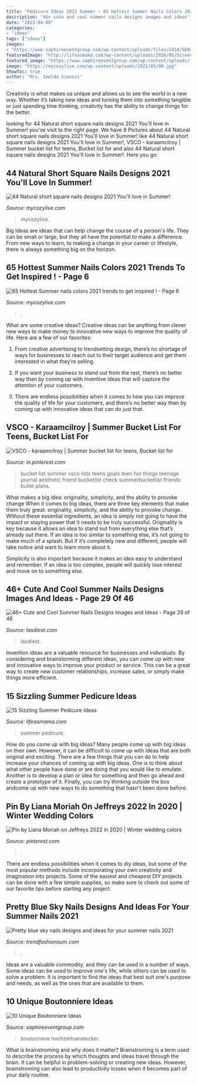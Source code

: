 ```yaml
---
title: "Pedicure Ideas 2022 Summer ~ 65 Hottest Summer Nails Colors 2021 Trends To Get Inspired !"
description: "46+ cute and cool summer nails designs images and ideas"
date: "2023-04-09"
categories:
- "ideas"
tags: ["ideas"]
images:
- "https://www.saphireeventgroup.com/wp-content/uploads/files/2414/5694/2700/unique_boutonniere_9.jpg"
featuredImage: "http://lifeasmama.com/wp-content/uploads/2016/05/Screen-Shot-2016-05-03-at-2.02.33-PM.png"
featured_image: "https://www.saphireeventgroup.com/wp-content/uploads/files/2414/5694/2700/unique_boutonniere_9.jpg"
image: "https://mycozylive.com/wp-content/uploads/2021/05/90.jpg"
ShowToc: true
author: "Mrs. Imelda Simonis"
---
```



Creativity is what makes us unique and allows us to see the world in a new way. Whether it’s taking new ideas and turning them into something tangible or just spending time thinking, creativity has the ability to change things for the better.

	

		
looking for 44 Natural short square nails designs 2021 You&#039;ll love in Summer! you've visit to the right page. We have 8 Pictures about 44 Natural short square nails designs 2021 You&#039;ll love in Summer! like 44 Natural short square nails designs 2021 You&#039;ll love in Summer!, VSCO - karaamcilroy | Summer bucket list for teens, Bucket list for and also 44 Natural short square nails designs 2021 You&#039;ll love in Summer!. Here you go:
		
    
## 44 Natural Short Square Nails Designs 2021 You&#039;ll Love In Summer!

<img loading=lazy src="https://mycozylive.com/wp-content/uploads/2021/04/4-14-768x1152.jpg" onerror="this.onerror=null;this.src='https://tse2.mm.bing.net/th?id=OIP.iZNTHHL96Csny92PH7QhYAHaLH&amp;pid=15.1';" alt="44 Natural short square nails designs 2021 You&#039;ll love in Summer!">

_Source: mycozylive.com_

>mycozylive. 

	

Big Ideas are ideas that can help change the course of a person's life. They can be small or large, but they all have the potential to make a difference. From new ways to learn, to making a change in your career or lifestyle, there is always something big on the horizon.

    
## 65 Hottest Summer Nails Colors 2021 Trends To Get Inspired ! - Page 6

<img loading=lazy src="https://mycozylive.com/wp-content/uploads/2021/05/90.jpg" onerror="this.onerror=null;this.src='https://tse2.mm.bing.net/th?id=OIP.QHwHuXZ1DjJ647PFyE-42gHaLH&amp;pid=15.1';" alt="65 Hottest Summer nails colors 2021 trends to get inspired ! - Page 6">

_Source: mycozylive.com_

>. 

	

What are some creative ideas?
Creative ideas can be anything from clever new ways to make money to innovative new ways to improve the quality of life. Here are a few of our favorites: 
1) From creative advertising to trendsetting design, there’s no shortage of ways for businesses to reach out to their target audience and get them interested in what they’re selling.

2) If you want your business to stand out from the rest, there’s no better way than by coming up with inventive ideas that will capture the attention of your customers.

3) There are endless possibilities when it comes to how you can improve the quality of life for your customers, and there’s no better way than by coming up with innovative ideas that can do just that.

    
## VSCO - Karaamcilroy | Summer Bucket List For Teens, Bucket List For

<img loading=lazy src="https://i.pinimg.com/736x/22/14/c0/2214c09815e0ce885bc7575691c4b352.jpg" onerror="this.onerror=null;this.src='https://tse4.mm.bing.net/th?id=OIP.k_1KuQIL8LMYRzw13_I7tQHaJ4&amp;pid=15.1';" alt="VSCO - karaamcilroy | Summer bucket list for teens, Bucket list for">

_Source: in.pinterest.com_

>bucket list summer vsco lists teens goals teen fun things teenage journal aesthetic friend bucketlist check summerbucketlist friends bullet plans. 

	

What makes a big idea: originality, simplicity, and the ability to provoke change
When it comes to big ideas, there are three key elements that make them truly great: originality, simplicity, and the ability to provoke change. Without these essential ingredients, an idea is simply not going to have the impact or staying power that it needs to be truly successful.
 Originality is key because it allows an idea to stand out from everything else that’s already out there. If an idea is too similar to something else, it’s not going to make much of a splash. But if it’s completely new and different, people will take notice and want to learn more about it.

Simplicity is also important because it makes an idea easy to understand and remember. If an idea is too complex, people will quickly lose interest and move on to something else.

    
## 46+ Cute And Cool Summer Nails Designs Images And Ideas - Page 29 Of 46

<img loading=lazy src="https://www.lasdiest.com/wp-content/uploads/2020/03/davidhandcrafted_56531415_681875238898481_4570916733680573556_n.jpg" onerror="this.onerror=null;this.src='https://tse4.mm.bing.net/th?id=OIP.MGaR0PJ4qi6E-CwI87ByPQHaNy&amp;pid=15.1';" alt="46+ Cute and Cool Summer Nails Designs Images and Ideas - Page 29 of 46">

_Source: lasdiest.com_

>lasdiest. 

	

Invention ideas are a valuable resource for businesses and individuals. By considering and brainstorming different ideas, you can come up with new and innovative ways to improve your product or service. This can be a great way to create new customer relationships, increase sales, or simply make things more efficient.

    
## 15 Sizzling Summer Pedicure Ideas

<img loading=lazy src="http://lifeasmama.com/wp-content/uploads/2016/05/Screen-Shot-2016-05-03-at-2.02.33-PM.png" onerror="this.onerror=null;this.src='https://tse3.mm.bing.net/th?id=OIP.bRuP57bSjR3MlpuIo6QsWwAAAA&amp;pid=15.1';" alt="15 Sizzling Summer Pedicure Ideas">

_Source: lifeasmama.com_

>summer pedicure. 

	

How do you come up with big ideas?
Many people come up with big ideas on their own. However, it can be difficult to come up with ideas that are both original and exciting. There are a few things that you can do to help increase your chances of coming up with big ideas. One is to think about what other people have done or are doing that you would like to emulate. Another is to develop a plan or idea for something and then go ahead and create a prototype of it. Finally, you can try thinking outside the box andcome up with new ways to do something that hasn't been done before.

    
## Pin By Liana Moriah On Jeffreys 2022 In 2020 | Winter Wedding Colors

<img loading=lazy src="https://i.pinimg.com/736x/14/97/2e/14972e3985b7c21fe177c0817cf4beae.jpg" onerror="this.onerror=null;this.src='https://tse2.mm.bing.net/th?id=OIP.fsHs5vV62ynx5Jt0nsTPzAHaPn&amp;pid=15.1';" alt="Pin by Liana Moriah on Jeffreys 2022 in 2020 | Winter wedding colors">

_Source: pinterest.com_

>. 

	

There are endless possibilities when it comes to diy ideas, but some of the most popular methods include incorporating your own creativity and imagination into projects. Some of the easiest and cheapest DIY projects can be done with a few simple supplies, so make sure to check out some of our favorite tips before starting any project.

    
## Pretty Blue Sky Nails Designs And Ideas For Your Summer Nails 2021

<img loading=lazy src="https://trendfashionsum.com/wp-content/uploads/2021/06/1-4.jpg" onerror="this.onerror=null;this.src='https://tse1.mm.bing.net/th?id=OIP.Ymy8ciyrg4nOIm0nZYX0WAHaLH&amp;pid=15.1';" alt="Pretty blue sky nails designs and ideas for your summer nails 2021">

_Source: trendfashionsum.com_

>. 

	

Ideas are a valuable commodity, and they can be used in a number of ways. Some ideas can be used to improve one's life, while others can be used to solve a problem. It is important to find the ideas that best suit one's purpose and needs, as well as the ones that are available to them.

    
## 10 Unique Boutonniere Ideas

<img loading=lazy src="https://www.saphireeventgroup.com/wp-content/uploads/files/2414/5694/2700/unique_boutonniere_9.jpg" onerror="this.onerror=null;this.src='https://tse1.mm.bing.net/th?id=OIP.FImlgpXz9nJO5Ikf74aCywAAAA&amp;pid=15.1';" alt="10 Unique Boutonniere Ideas">

_Source: saphireeventgroup.com_

>boutonniere hochzeitsanstecker. 

	

What is brainstroming and why does it matter?
Brainstroming is a term used to describe the process by which thoughts and ideas travel through the brain. It can be helpful in problem-solving or creating new ideas. However, brainstroming can also lead to productivity losses when it becomes part of your daily routine.

